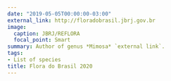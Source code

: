 ```yaml
---
date: "2019-05-05T00:00:00-03:00"
external_link: http://floradobrasil.jbrj.gov.br
image:
  caption: JBRJ/REFLORA
  focal_point: Smart
summary: Author of genus *Mimosa* `external link`.
tags:
- List of species
title: Flora do Brasil 2020
---
```


